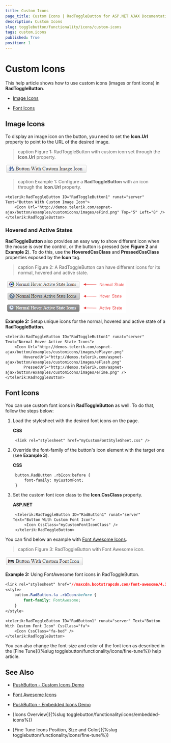 ```yaml
---
title: Custom Icons
page_title: Custom Icons | RadToggleButton for ASP.NET AJAX Documentation
description: Custom Icons
slug: togglebutton/functionality/icons/custom-icons
tags: custom,icons
published: True
position: 1
---
```


# Custom Icons

This help article shows how to use custom icons (images or font icons) in **RadToggleButton**.

* [Image Icons](#image-icons)

* [Font Icons](#font-icons)

## Image Icons

To display an image icon on the button, you need to set the **Icon.Url** property to point to the URL of the desired image.

>caption Figure 1: RadToggleButton with custom icon set through the **Icon.Url** property.

![Icons](images/button-custom-icon-url.png)

>caption Example 1: Configure a **RadToggleButton** with an icon through the **Icon.Url** property.

````ASP.NET
<telerik:RadToggleButton ID="RadToggleButton1" runat="server" Text="Button With Custom Image Icon">
	<Icon Url="http://demos.telerik.com/aspnet-ajax/button/examples/customicons/images/eFind.png" Top="5" Left="8" />
</telerik:RadToggleButton>
````

### Hovered and Active States

**RadToggleButton** also provides an easy way to show different icon when the mouse is over the control, or the button is pressed (see **Figure 2** and **Example 2**). To do this, use the **HoveredCssClass** and **PressedCssClass** properties exposed by the **Icon** tag.

>caption Figure 2: A RadToggleButton can have different icons for its normal, hovered and active state.

![RadToggleButton icons normal hovered pressed](images/button_icons_normal_hovered_pressed.png)

**Example 2:** Setup unique icons for the normal, hovered and active state of a **RadToggleButton**.

````ASP.NET
<telerik:RadToggleButton ID="RadToggleButton1" runat="server" Text="Normal Hover Active State Icons">
	<Icon Url="http://demos.telerik.com/aspnet-ajax/button/examples/customicons/images/ePlayer.png"
		HoveredUrl="http://demos.telerik.com/aspnet-ajax/button/examples/customicons/images/eFlash.png"
		PressedUrl="http://demos.telerik.com/aspnet-ajax/button/examples/customicons/images/eTime.png" />
</telerik:RadToggleButton>
````

## Font Icons

You can use custom font icons in **RadToggleButton** as well. To do that, follow the steps below:

1. Load the stylesheet with the desired font icons on the page.

	**CSS**

		<link rel="stylesheet" href="myCustomFontStyleSheet.css" />

1. Override the font-family of the button's icon element with the target one (see **Example 3**).

	**CSS**

		button.RadButton .rbIcon:before {
			font-family: myCustomFont;
		}

1. Set the custom font icon class to the **Icon.CssClass** property.

	**ASP.NET**

		<telerik:RadToggleButton ID="RadButton1" runat="server" Text="Button With Custom Font Icon">
			<Icon CssClass="myCustomFontIconClass" />
		</telerik:RadToggleButton>

You can find below an example with [Font Awesome Icons](https://fortawesome.github.io/Font-Awesome/icons/).

>caption Figure 3: RadToggleButton with Font Awesome icon.

![Button Custon Icon CssClass](images/button-custom-icon-cssclass.png)

**Example 3:** Using FontAwesome font icons in RadToggleButton.

````CSS
<link rel="stylesheet" href="//maxcdn.bootstrapcdn.com/font-awesome/4.3.0/css/font-awesome.min.css" />
<style>
	button.RadButton.fa .rbIcon:before {
		font-family: FontAwesome;
	}
</style>
````

````ASP.NET
<telerik:RadToggleButton ID="RadButton1" runat="server" Text="Button With Custom Font Icon" CssClass="fa">
	<Icon CssClass="fa-bed" />
</telerik:RadToggleButton>
````

You can also change the font-size and color of the font icon as described in the [Fine Tune]({%slug togglebutton/functionality/icons/fine-tune%}) help article.

## See Also

 * [PushButton - Custom Icons Demo](http://demos.telerik.com/aspnet-ajax/togglebutton/functionality/custom-icons/defaultcs.aspx)

 * [Font Awesome Icons](https://fortawesome.github.io/Font-Awesome/icons/)
 
 * [PushButton - Embedded Icons Demo](http://demos.telerik.com/aspnet-ajax/togglebutton/functionality/embedded-icons/defaultcs.aspx)
 
 * [Icons Overview]({%slug togglebutton/functionality/icons/embedded-icons%})
 
 * [Fine Tune Icons Position, Size and Color]({%slug togglebutton/functionality/icons/fine-tune%})
 
 